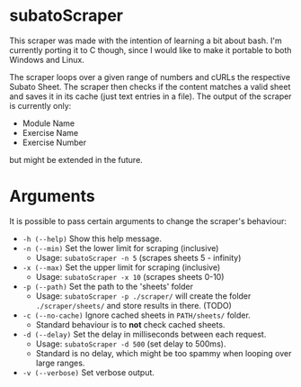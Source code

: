 # subatoScraper
This scraper was made with the intention of learning a bit about bash. I'm currently porting it to C though, since I would like to make it portable to both Windows and Linux.

The scraper loops over a given range of numbers and cURLs the respective Subato Sheet.
The scraper then checks if the content matches a valid sheet and saves it in its cache (just text entries in a file). The output of the scraper is currently only:
* Module Name
* Exercise Name
* Exercise Number

but might be extended in the future.


# Arguments
It is possible to pass certain arguments to change the scraper's behaviour:
* `-h (--help)` Show this help message.
* `-n (--min)` Set the lower limit for scraping (inclusive)
  * Usage: `subatoScraper -n 5` (scrapes sheets 5 - infinity)
* `-x (--max)` Set the upper limit for scraping (inclusive)
  * Usage: `subatoScraper -x 10` (scrapes sheets 0-10)
* `-p (--path)` Set the path to the 'sheets' folder
  * Usage: `subatoScraper -p ./scraper/` will create the folder `./scraper/sheets/` and store results in there. (TODO)
* `-c (--no-cache)` Ignore cached sheets in `PATH/sheets/` folder. 
  * Standard behaviour is to **not** check cached sheets.
* `-d (--delay)` Set the delay in milliseconds between each request.
  * Usage: `subatoScraper -d 500` (set delay to 500ms).
  * Standard is no delay, which might be too spammy when looping over large ranges.
* `-v (--verbose)` Set verbose output.
